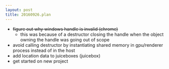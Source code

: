 ```yaml
---
layout: post
title: 20160926.plan
---
```

* <del>figure out why windows handle is invalid (chrome)</del>
  * this was because of a destructor closing the handle when the object owning the handle was going out of scope
* avoid calling destructor by instantiating shared memory in gpu/renderer process instead of in the host
* add location data to juiceboxes (juicebox)
* get started on new project
